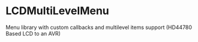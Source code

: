 # LCDMultiLevelMenu
Menu library with custom callbacks and multilevel items support (HD44780 Based LCD to an AVR)
